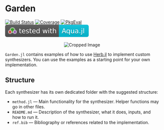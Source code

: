 # Garden
[![Build Status](https://github.com/Herb-AI/Garden.jl/actions/workflows/CI.yml/badge.svg?branch=main)](https://github.com/Herb-AI/Garden.jl/actions/workflows/CI.yml?query=branch%3Amain)
[![Coverage](https://codecov.io/gh/Herb-AI/Garden.jl/branch/main/graph/badge.svg)](https://codecov.io/gh/Herb-AI/Garden.jl)
[![PkgEval](https://JuliaCI.github.io/NanosoldierReports/pkgeval_badges/G/Garden.svg)](https://JuliaCI.github.io/NanosoldierReports/pkgeval_badges/G/Garden.html)
[![Aqua](https://raw.githubusercontent.com/JuliaTesting/Aqua.jl/master/badge.svg)](https://github.com/JuliaTesting/Aqua.jl)

<div align="center">
  <img src="https://github.com/user-attachments/assets/1323efc7-a708-45f4-bb26-509fbcbf7f93" alt="Cropped Image" width="500"/>
</div>


`Garden.jl` contains examples of how to use [Herb.jl](https://herb-ai.github.io/Herb.jl/dev/) to implement custom synthesizers. You can use the examples as a starting point for your own implementation. 

## Structure

Each synthesizer has its own dedicated folder with the suggested structure:

- `method.jl` — Main functionality for the synthesizer. Helper functions may go in other files.
- `README.md` — Description of the synthesizer, what it does, inputs, and how to run it.
- `ref.bib` — Bibliography or references related to the implementation.
